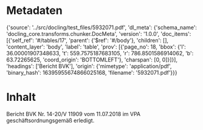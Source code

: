 # Metadaten
{'source': '../src/docling/test_files/5932071.pdf', 'dl_meta': {'schema_name': 'docling_core.transforms.chunker.DocMeta', 'version': '1.0.0', 'doc_items': [{'self_ref': '#/tables/17', 'parent': {'$ref': '#/body'}, 'children': [], 'content_layer': 'body', 'label': 'table', 'prov': [{'page_no': 18, 'bbox': {'l': 36.00001907348633, 't': 559.7575187683105, 'r': 786.8501586914062, 'b': 63.72265625, 'coord_origin': 'BOTTOMLEFT'}, 'charspan': [0, 0]}]}], 'headings': ['Bericht BVK'], 'origin': {'mimetype': 'application/pdf', 'binary_hash': 16395955674866025168, 'filename': '5932071.pdf'}}}

# Inhalt
Bericht BVK
Nr. 14-20/V 11909 vom 11.07.2018 im VPA geschäftsordnungsgemäß erledigt.